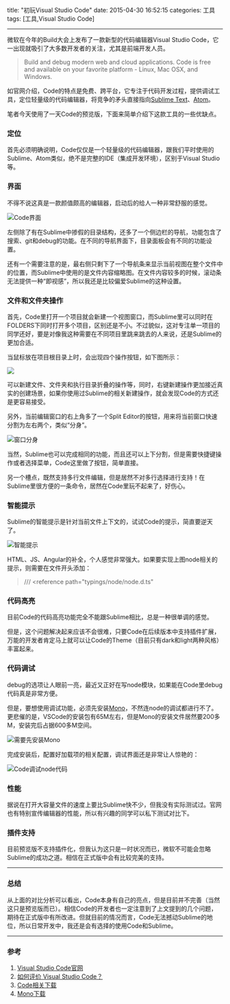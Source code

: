 title: "初玩Visual Studio Code"
date: 2015-04-30 16:52:15
categories: 工具
tags: [工具,Visual Studio Code]

---

微软在今年的Build大会上发布了一款新型的代码编辑器Visual Studio Code，它一出现就吸引了大多数开发者的关注，尤其是前端开发人员。

>Build and debug modern web and cloud applications. Code is free and available on your favorite platform - Linux, Mac OSX, and Windows.

如官网介绍，Code的特点是免费、跨平台，它专注于代码开发过程，提供调试工具，定位轻量级的代码编辑器，将竞争的矛头直接指向[Sublime Text](http://www.sublimetext.com/)、[Atom](https://atom.io/)。

笔者今天使用了一天Code的预览版，下面来简单介绍下这款工具的一些优缺点。

<!--more-->

### 定位

首先必须明确说明，Code仅仅是一个轻量级的代码编辑器，跟我们平时使用的Sublime、Atom类似，绝不是完整的IDE（集成开发环境），区别于Visual Studio等。

### 界面

不得不说这真是一款颜值颇高的编辑器，启动后的给人一种非常舒服的感觉。

![Code界面](http://7tt058.com1.z0.glb.clouddn.com/vscode-layout.png)

左侧除了有在Sublime中掺假的目录结构，还多了一个侧边栏的导航，功能包含了搜索、git和debug的功能。在不同的导航界面下，目录面板会有不同的功能设置。

还有一个需要注意的是，最右侧只剩下了一个导航条来显示当前视图在整个文件中的位置，而Sublime中使用的是文件内容缩略图。在文件内容较多的时候，滚动条无法提供一种“即视感”，所以我还是比较偏爱Sublime的这种设置。

### 文件和文件夹操作

首先，Code里打开一个项目就会新建一个视图窗口，而Sublime里可以同时在FOLDERS下同时打开多个项目，区别还是不小。不过貌似，这对专注单一项目的同学还好，要是对像我这种需要在不同项目里跳来跳去的人来说，还是Sublime的更加合适。

当鼠标放在项目根目录上时，会出现四个操作按钮，如下图所示：

![](http://7tt058.com1.z0.glb.clouddn.com/file-opertion.png)

可以新建文件、文件夹和执行目录折叠的操作等，同时，右键新建操作更加接近真实的创建场景，如果你使用过Sublime的相关新建操作，就会发现Code的方式还是更容易接受。

另外，当前编辑窗口的右上角多了一个Split Editor的按钮，用来将当前窗口快速分割为左右两个，类似“分身”。

 ![窗口分身](http://7tt058.com1.z0.glb.clouddn.com/file-splite.png)
 
当然，Sublime也可以完成相同的功能，而且还可以上下分割，但是需要快捷键操作或者选择菜单，Code这里做了按钮，简单直接。

另一个槽点，既然支持多行文件编辑，但是居然不对多行选择进行支持！在Sublime里很方便的一条命令，居然在Code里玩不起来了，好伤心。

### 智能提示

Sublime的智能提示是针对当前文件上下文的，试试Code的提示，简直要逆天了。

![智能提示](http://7tt058.com1.z0.glb.clouddn.com/code-suggest.png)

HTML、JS、Angular的补全，个人感觉非常强大。如果要实现上图node相关的提示，则需要在文件开头添加：

>/// <reference path="typings/node/node.d.ts"

### 代码高亮

目前Code的代码高亮功能完全不能跟Sublime相比，总是一种很单调的感觉。

但是，这个问题解决起来应该不会很难，只要Code在后续版本中支持插件扩展，万能的开发者肯定马上就可以让Code的Theme（目前只有dark和light两种风格）丰富起来。

### 代码调试

debug的选项让人眼前一亮，最近又正好在写node模块，如果能在Code里debug代码真是非常方便。

但是，要想使用调试功能，必须先安装[Mono](http://www.mono-project.com/download/)，不然连node的调试都进行不了。更悲催的是，VSCode的安装包有65M左右，但是Mono的安装文件居然要200多M，安装完后占据600多M空间。

![需要先安装Mono](http://7tt058.com1.z0.glb.clouddn.com/require-mono.png)

完成安装后，配置好加载项的相关配置，调试界面还是非常让人惊艳的：

![Code调试node代码](http://7tt058.com1.z0.glb.clouddn.com/code-debug.png)

### 性能

据说在打开大容量文件的速度上要比Sublime快不少，但我没有实际测试过。官网也有特别宣传编辑器的性能，所以有兴趣的同学可以私下测试对比下。

### 插件支持

目前预览版不支持插件化，但我认为这只是一时状况而已，微软不可能会忽略Sublime的成功之道。相信在正式版中会有比较完美的支持。

---

### 总结

从上面的对比分析可以看出，Code本身有自己的亮点，但是目前并不完善（当然这只是预览版而已）。相信Code的开发者也一定注意到了上文提到的几个问题，期待在正式版中有所改进。但就目前的情况而言，Code无法撼动Sublime的地位，所以日常开发中，我还是会有选择的使用Code和Sublime。

---

### 参考

1. [Visual Studio Code官网](https://code.visualstudio.com/)
2. [如何评价 Visual Studio Code？](http://www.zhihu.com/question/29984607)
3. [Code相关下载](https://code.visualstudio.com/Download)
4. [Mono下载](http://www.mono-project.com/download/)




